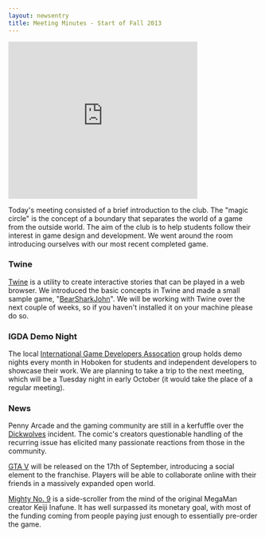 ```yaml
---
layout: newsentry
title: Meeting Minutes - Start of Fall 2013
---
```


<iframe src="https://docs.google.com/presentation/d/1nPgJm05Mo83MEodwV0BDC11T6keQnDzF3vAFXJHlQsk/embed?start=false&amp;loop=false&amp;delayms=3000" frameborder="0" width="380" height="315" allowfullscreen="true" mozallowfullscreen="true" webkitallowfullscreen="true"> </iframe>

Today's meeting consisted of a brief introduction to the club.  The "magic circle" is the concept of a boundary that separates the world of a game from the outside world.  The aim of the club is to help students follow their interest in game design and development.  We went around the room introducing ourselves with our most recent completed game.

### Twine

[Twine](http://www.gimcrackd.com/etc/src/) is a utility to create interactive stories that can be played in a web browser.  We introduced the basic concepts in Twine and made a small sample game, "[Bear](http://www.mrconservative.com/files/2013/04/bear.jpg)[Shark](http://moviewriternyu.files.wordpress.com/2013/07/shark.jpg)[John](https://lh3.googleusercontent.com/-2oMiYBqiNNY/Tm6pNMHeaTI/AAAAAAAAAEU/mm_tULhvLVI/w400-h399-no/johnkuiphoff.jpg)".  We will be working with Twine over the next couple of weeks, so if you haven't installed it on your machine please do so.

### IGDA Demo Night

The local [International Game Developers Assocation](http://www.igda.org/) group holds demo nights every month in Hoboken for students and independent developers to showcase their work.  We are planning to take a trip to the next meeting, which will be a Tuesday night in early October (it would take the place of a regular meeting).

### News

Penny Arcade and the gaming community are still in a kerfuffle over the [Dickwolves](http://en.wikipedia.org/wiki/Penny_Arcade#Rape.2Fdickwolves_controversy) incident.  The comic's creators questionable handling of the recurring issue has elicited many passionate reactions from those in the community.

[GTA V](http://www.rockstargames.com/V/) will be released on the 17th of September, introducing a social element to the franchise.  Players will be able to collaborate online with their friends in a massively expanded open world.

[Mighty No. 9](http://www.kickstarter.com/projects/mightyno9/mighty-no-9) is a side-scroller from the mind of the original MegaMan creator Keiji Inafune.  It has well surpassed its monetary goal, with most of the funding coming from people paying just enough to essentially pre-order the game.
